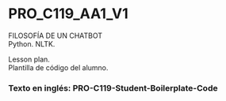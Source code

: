 # PRO_C119_AA1_V1
FILOSOFÍA DE UN CHATBOT  
Python. NLTK.  
  
Lesson plan.  
Plantilla de código del alumno.  
  
### Texto en inglés: PRO-C119-Student-Boilerplate-Code
